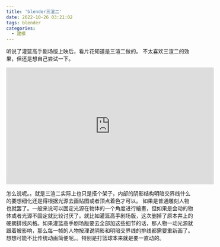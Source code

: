 ```yaml
---
title: 'blender三渲二'
date: 2022-10-26 03:21:02
tags: blender
categories:
  - 建模
---
```

  <meta name="referrer" content="no-referrer">


听说了灌篮高手剧场版上映后，看片花知道是三渲二做的。
不太喜欢三渲二的效果，但还是想自己尝试一下。

<iframe width="560" height="315" src="https://www.youtube.com/embed/gLDtNTBOvMQ" title="YouTube video player" frameborder="0" allow="accelerometer; autoplay; clipboard-write; encrypted-media; gyroscope; picture-in-picture; web-share" allowfullscreen></iframe>

怎么说呢。。就是三渲二实际上也只是搭个架子，内部的阴影结构明暗交界线什么的要想细化还是得根据光源去画贴图或者顶点着色才可以。
如果是普通雕刻人物也就罢了。一般来说可以固定光源在物体的一个角度进行繪畫，但如果是会动的物体或者光源不固定就比较讨厌了。就比如灌篮高手剧场版，这次删掉了原本井上的硬朗排线风格。如果灌篮高手剧场版要去全部加这些细节的话，那人物一动光源就跟着被影响，那么每一帧的人物按理说阴影和明暗交界线的排线都需要重新画了。想想可能不比传统动画简便呢。。特别是打篮球本来就是要一直动的。